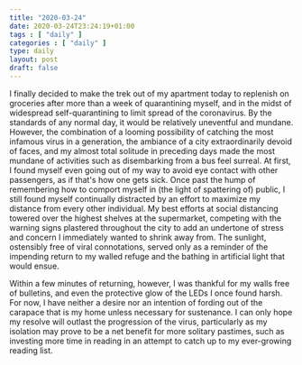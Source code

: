 ```yaml
---
title: "2020-03-24"
date: 2020-03-24T23:24:19+01:00
tags : [ "daily" ]
categories : [ "daily" ]
type: daily
layout: post
draft: false
---
```


I finally decided to make the trek out of my apartment today to replenish on groceries after more than a week of quarantining myself, and in the midst of widespread self-quarantining to limit spread of the coronavirus. By the standards of any normal day, it would be relatively uneventful and mundane. However, the combination of a looming possibility of catching the most infamous virus in a generation, the ambiance of a city extraordinarily devoid of faces, and my almost total solitude in preceding days made the most mundane of activities such as disembarking from a bus feel surreal. At first, I found myself even going out of my way to avoid eye contact with other passengers, as if that's how one gets sick. Once past the hump of remembering how to comport myself in (the light of spattering of) public, I still found myself continually distracted by an effort to maximize my distance from every other individual. My best efforts at social distancing towered over the highest shelves at the supermarket, competing with the warning signs plastered throughout the city to add an undertone of stress and concern I immediately wanted to shrink away from. The sunlight, ostensibly free of viral connotations, served only as a reminder of the impending return to my walled refuge and the bathing in artificial light that would ensue.

Within a few minutes of returning, however, I was thankful for my walls free of bulletins, and even the protective glow of the LEDs I once found harsh. For now, I have neither a desire nor an intention of fording out of the carapace that is my home unless necessary for sustenance. I can only hope my resolve will outlast the progression of the virus, particularly as my isolation may prove to be a net benefit for more solitary pastimes, such as investing more time in reading in an attempt to catch up to my ever-growing reading list.
